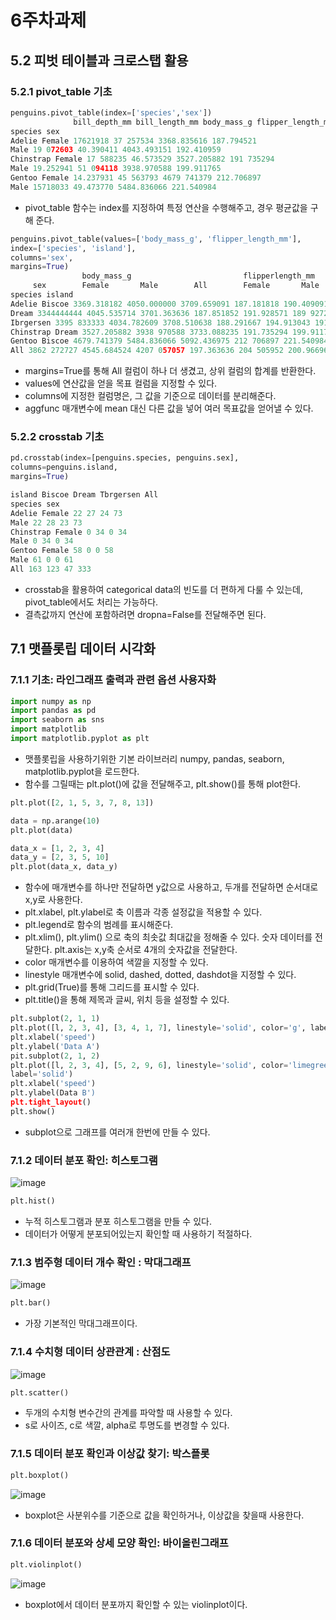 # 6주차과제
## 5.2 피벗 테이블과 크로스탭 활용
### 5.2.1 pivot_table 기초
```python
penguins.pivot_table(index=['species','sex'])
              bill_depth_mm bill_length_mm body_mass_g flipper_length_mm
species sex
Adelie Female 17621918 37 257534 3368.835616 187.794521
Male 19 072603 40.390411 4043.493151 192.410959
Chinstrap Female 17 588235 46.573529 3527.205882 191 735294
Male 19.252941 51 094118 3938.970588 199.911765
Gentoo Female 14.237931 45 563793 4679 741379 212.706897
Male 15718033 49.473770 5484.836066 221.540984
```
- pivot_table 함수는 index를 지정하여 특정 연산을 수행해주고,  경우 평균값을 구해 준다.

```python
penguins.pivot_table(values=['body_mass_g', 'flipper_length_mm'],
index=['species', 'island'],
columns='sex',
margins=True)
                body_mass_g                         flipperlength_mm
     sex        Female       Male        All        Female       Male     All
species island
Adelie Biscoe 3369.318182 4050.000000 3709.659091 187.181818 190.409091 188.795455
Dream 3344444444 4045.535714 3701.363636 187.851852 191.928571 189 927273
Ibrgersen 3395 833333 4034.782609 3708.510638 188.291667 194.913043 191.531915
Chinstrap Dream 3527.205882 3938 970588 3733.088235 191.735294 199.911765 195.823529
Gentoo Biscoe 4679.741379 5484.836066 5092.436975 212 706897 221.540984 217.235294
All 3862 272727 4545.684524 4207 057057 197.363636 204 505952 200.966967
```
- margins=True를 통해 All 컬럼이 하나 더 생겼고, 상위 컬럼의 합계를 반환한다.
- values에 연산값을 얻을 목표 컬럼을 지정할 수 있다.
- columns에 지정한 컬럼명은, 그 값을 기준으로 데이터를 분리해준다.
- aggfunc 매개변수에 mean 대신 다른 값을 넣어 여러 목표값을 얻어낼 수 있다.

### 5.2.2 crosstab 기초

```python
pd.crosstab(index=[penguins.species, penguins.sex],
columns=penguins.island,
margins=True)

island Biscoe Dream Tbrgersen All
species sex
Adelie Female 22 27 24 73
Male 22 28 23 73
Chinstrap Female 0 34 0 34
Male 0 34 0 34
Gentoo Female 58 0 0 58
Male 61 0 0 61
All 163 123 47 333
```

- crosstab을 활용하여 categorical data의 빈도를 더 편하게 다룰 수 있는데, pivot_table에서도 처리는 가능하다.
- 결측값까지 연산에 포함하려면 dropna=False를 전달해주면 된다.

## 7.1 맷플롯립 데이터 시각화
### 7.1.1 기초: 라인그래프 출력과 관련 옵션 사용자화
```python
import numpy as np
import pandas as pd
import seaborn as sns
import matplotlib
import matplotlib.pyplot as plt
```
- 맷플롯립을 사용하기위한 기본 라이브러리 numpy, pandas, seaborn, matplotlib.pyplot을 로드한다.
- 함수를 그릴때는 plt.plot()에 값을 전달해주고, plt.show()를 통해 plot한다.

```python
plt.plot([2, 1, 5, 3, 7, 8, 13])

data = np.arange(10)
plt.plot(data)

data_x = [1, 2, 3, 4]
data_y = [2, 3, 5, 10]
plt.plot(data_x, data_y)
```
- 함수에 매개변수를 하나만 전달하면 y값으로 사용하고, 두개를 전달하면 순서대로 x,y로 사용한다.
- plt.xlabel, plt.ylabel로 축 이름과 각종 설정값을 적용할 수 있다.
- plt.legend로 함수의 범례를 표시해준다.
- plt.xlim(), plt.ylim() 으로 축의 최솟값 최대값을 정해줄 수 있다. 숫자 데이터를 전달한다. plt.axis는 x,y축 순서로 4개의 숫자값을 전달한다.
- color 매개변수를 이용하여 색깔을 지정할 수 있다.
- linestyle 매개변수에 solid, dashed, dotted, dashdot을 지정할 수 있다.
- plt.grid(True)를 통해 그리드를 표시할 수 있다.
- plt.title()을 통해 제목과 글씨, 위치 등을 설정할 수 있다.

```python
plt.subplot(2, 1, 1)
plt.plot([l, 2, 3, 4], [3, 4, 1, 7], linestyle='solid', color='g', label='solid')
plt.xlabel('speed')
plt.ylabel('Data A')
pit.subplot(2, 1, 2)
plt.plot([l, 2, 3, 4], [5, 2, 9, 6], linestyle='solid', color='limegreen',
label='solid')
plt.xlabel('speed')
plt.ylabel(Data B')
plt.tight_layout()
plt.show()
```
- subplot으로 그래프를 여러개 한번에 만들 수 있다. 

### 7.1.2 데이터 분포 확인: 히스토그램
![image](https://github.com/sejongsmarcle/2023_Autumn_DataAnalysisStudy/assets/127960949/79017335-4573-4c54-929d-da8bcb7c36ca)
```python
plt.hist()
```

- 누적 히스토그램과 분포 히스토그램을 만들 수 있다.
- 데이터가 어떻게 분포되어있는지 확인할 때 사용하기 적절하다.



### 7.1.3 범주형 데이터 개수 확인 : 막대그래프
![image](https://github.com/sejongsmarcle/2023_Autumn_DataAnalysisStudy/assets/127960949/be0b0214-d5df-4058-b985-db103cabb7b0)

```python
plt.bar()
```

- 가장 기본적인 막대그래프이다.

### 7.1.4 수치형 데이터 상관관계 : 산점도
![image](https://github.com/sejongsmarcle/2023_Autumn_DataAnalysisStudy/assets/127960949/73e8939d-fc10-41fa-96cc-a5ee8ded17e0)

```python
plt.scatter()
```

- 두개의 수치형 변수간의 관계를 파악할 때 사용할 수 있다.
- s로 사이즈, c로 색깔, alpha로 투명도를 변경할 수 있다.

### 7.1.5 데이터 분포 확인과 이상값 찾기: 박스플롯
```python
plt.boxplot()
```

![image](https://github.com/sejongsmarcle/2023_Autumn_DataAnalysisStudy/assets/127960949/3d95bbd9-af6d-4ed0-998c-0fbcdcfd8e2e)

- boxplot은 사분위수를 기준으로 값을 확인하거나, 이상값을 찾을때 사용한다.

### 7.1.6 데이터 분포와 상세 모양 확인: 바이올린그래프
```python
plt.violinplot()
```

![image](https://github.com/sejongsmarcle/2023_Autumn_DataAnalysisStudy/assets/127960949/5e435615-9759-48b0-88af-e66d7a9bd515)

- boxplot에서 데이터 분포까지 확인할 수 있는 violinplot이다.


